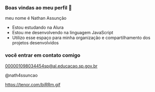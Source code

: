 ### Boas vindas ao meu perfil 💙

meu nome é Nathan Assunção

- Estou estudando na Alura
- Estou me desenvolvendo na linguagem JavaScript
- Utilizo esse espaço para minha organização e compartilhamento dos projetos desenvolvidos

### você entrar em contato comigo

000001098034454sp@al.educacao.sp.gov.br

@nath4ssuncao

https://tenor.com/biRRm.gif
